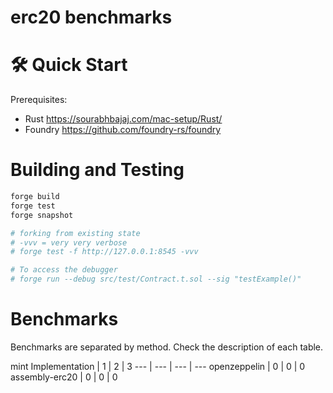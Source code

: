 # erc20 benchmarks

# 🛠 Quick Start
Prerequisites: 
- Rust https://sourabhbajaj.com/mac-setup/Rust/
- Foundry https://github.com/foundry-rs/foundry

# Building and Testing
```bash
forge build
forge test
forge snapshot

# forking from existing state
# -vvv = very very verbose
# forge test -f http://127.0.0.1:8545 -vvv

# To access the debugger
# forge run --debug src/test/Contract.t.sol --sig "testExample()"
```

# Benchmarks
Benchmarks are separated by method. Check the description of each table.

mint
Implementation | 1 | 2 | 3 
--- | --- | --- | --- 
openzeppelin | 0 | 0 | 0 
assembly-erc20 | 0 | 0 | 0 